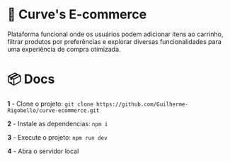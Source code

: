 # **🛒 Curve's E-commerce**
Plataforma funcional onde os usuários podem adicionar itens ao carrinho, filtrar produtos por preferências e explorar diversas funcionalidades para uma experiência de compra otimizada.

# 📦 Docs

**1** - Clone o projeto:
`git clone https://github.com/Guilherme-Rigobello/curve-ecommerce.git`

**2** - Instale as dependencias: `npm i`

**3** - Execute o projeto: `npm run dev`

**4** - Abra o servidor local



